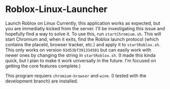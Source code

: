 # Roblox-Linux-Launcher
Launch Roblox on Linux
Currently, this application works as expected, but you are immediatly kicked from the server. I'll be investigating this issue and hopefully find a way to solve it.
To use this, run `startChromium.sh`. This will start Chromium and, when it exits, find the Roblox launch protocol (which contains the placeId, browser tracker, etc.) and apply it to `startRoblox.sh`. This only works on version `93d53bf391334501` but can easily work with newer ones by changing the string in `startRoblox.sh`. (I made this kinda quick, but I plan to make it work universally in the future. I'm focused on getting the core features complete.)

This program requiers `chromium-browser` and `wine`. (I tested with the development branch) are installed.

